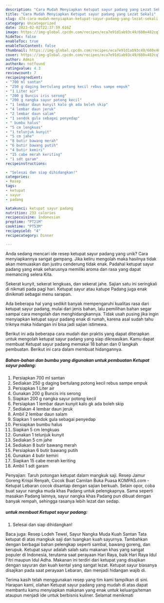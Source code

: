 ```yaml
---
description: "Cara Mudah Menyiapkan Ketupat sayur padang yang Lezat Sekali"
title: "Cara Mudah Menyiapkan Ketupat sayur padang yang Lezat Sekali"
slug: 474-cara-mudah-menyiapkan-ketupat-sayur-padang-yang-lezat-sekali
category: Uncategorized
date: 2023-02-02T22:37:59.616Z
image: https://img-global.cpcdn.com/recipes/eca7e91d1ab93c49/680x482cq70/ketupat-sayur-padang-foto-resep-utama.jpg
hideToc: false
enableToc: true
enableTocContent: false
thumbnail: https://img-global.cpcdn.com/recipes/eca7e91d1ab93c49/680x482cq70/ketupat-sayur-padang-foto-resep-utama.jpg
cover: https://img-global.cpcdn.com/recipes/eca7e91d1ab93c49/680x482cq70/ketupat-sayur-padang-foto-resep-utama.jpg
author: Admin
authorAv: notfound
ratingvalue: 4.3
reviewcount: 7
recipeingredient:
- "700 ml santan"
- "250 g daging bertulang potong kecil rebus sampe empuk"
- "1 Liter air"
- "200 g Buncis iris serong"
- "200 g nangka sayur potong kecil"
- "1 lembar daun kunyit kalo gk ada boleh skip"
- "4 lembar daun jeruk"
- "2 lembar daun salam"
- "1 sendok gula sebagai penyedap"
- " bumbu halus"
- "5 cm lengkuas"
- "1 telunjuk kunyit"
- "5 cm jahe"
- "8 butir bawang merah"
- "6 butir bawang putih"
- "4 butir kemiri"
- "15 cabe merah keriting"
- "1 sdt garam"
recipeinstructions:

- "Selesai dan siap dihidangkan!"
categories:
- Resep
tags:
- ketupat
- sayur
- padang

katakunci: ketupat sayur padang 
nutrition: 233 calories
recipecuisine: Indonesian
preptime: "PT21M"
cooktime: "PT53M"
recipeyield: "4"
recipecategory: Dinner

---
```





Anda sedang mencari ide resep ketupat sayur padang yang unik? Cara menyiapkannya sangat gampang. Jika keliru mengolah maka hasilnya tidak akan memuaskan dan justru cenderung tidak enak. Padahal ketupat sayur padang yang enak seharusnya memiliki aroma dan rasa yang dapat memancing selera Kita.





Sekerat kunyit, sekerat lengkuas, dan sekerat jahe. Sajian satu ini seringkali di nikmati pada pagi hari. Ketupat sayur atau katupe Padang juga enak dinikmati sebagai menu sarapan.

Ada beberapa hal yang sedikit banyak mempengaruhi kualitas rasa dari ketupat sayur padang, mulai dari jenis bahan, lalu pemilihan bahan segar sampai cara mengolah dan menghidangkannya. Tidak usah pusing jika ingin menyiapkan ketupat sayur padang enak di rumah, karena asal sudah tahu triknya maka hidangan ini bisa jadi sajian istimewa.






Berikut ini ada beberapa cara mudah dan praktis yang dapat diterapkan untuk mengolah ketupat sayur padang yang siap dikreasikan. Kamu dapat membuat Ketupat sayur padang memakai 18 bahan dan 0 langkah pembuatan. Berikut ini cara dalam membuat hidangannya.

<!--inarticleads1-->

##### Bahan-bahan dan bumbu yang digunakan untuk pembuatan Ketupat sayur padang:

1. Persiapkan 700 ml santan
1. Sediakan 250 g daging bertulang potong kecil rebus sampe empuk
1. Persiapkan 1 Liter air
1. Gunakan 200 g Buncis iris serong
1. Siapkan 200 g nangka sayur potong kecil
1. Persiapkan 1 lembar daun kunyit kalo gk ada boleh skip
1. Sediakan 4 lembar daun jeruk
1. Ambil 2 lembar daun salam
1. Siapkan 1 sendok gula sebagai penyedap
1. Persiapkan  bumbu halus
1. Siapkan 5 cm lengkuas
1. Gunakan 1 telunjuk kunyit
1. Sediakan 5 cm jahe
1. Sediakan 8 butir bawang merah
1. Persiapkan 6 butir bawang putih
1. Gunakan 4 butir kemiri
1. Siapkan 15 cabe merah keriting
1. Ambil 1 sdt garam


Penyajian: Taruh potongan ketupat dalam mangkuk saji. Resep Jamur Goreng Krispi Renyah, Cocok Buat Camilan Buka Puasa KOMPAS.com - Ketupat Lebaran cocok disantap dengan sajian berkuah. Selain opor, coba buat sayur nangka muda khas Padang untuk pelengkapnya. Sama seperti masakan Padang lainnya, sayur nangka khas Padang pun dibuat dengan banyak rempah, sehingga rasanya lebih lezat dan sedap. 

<!--inarticleads2-->

#####  untuk membuat Ketupat sayur padang:


1. Selesai dan siap dihidangkan!

Baca juga: Resep Lodeh Tewel, Sayur Nangka Muda Kuah Santan Tata ketupat di atas mangkuk saji dan tuangkan kuah sayurnya. Tambahkan dengan berbagai bahan pelengkap seperti sambal, bawang goreng, dan kerupuk. Ketupat sayur adalah salah satu makanan khas yang sangat populer di Indonesia, terutama saat perayaan Hari Raya, baik Hari Raya Idul Fitri maupun Idul Adha. Makanan ini terdiri dari ketupat yang disajikan dengan sayuran dan kuah kental yang sangat lezat. Ketupat sayur biasanya disajikan pada saat perayaan Lebaran, dan menjadi hidangan wajib di. 

Terima kasih telah menggunakan resep yang tim kami tampilkan di sini. Harapan kami, olahan Ketupat sayur padang yang mudah di atas dapat membantu kamu menyiapkan makanan yang enak untuk keluarga/teman ataupun menjadi ide untuk berbisnis kuliner. Selamat menikmati
